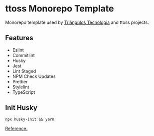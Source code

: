 <!-- TODO: Reorganize the data of the readme on the root path and project folder -->

# ttoss Monorepo Template

Monorepo template used by [Triãngulos Tecnologia](https://triangulostecnologia.com) and ttoss projects.

## Features

- Eslint
- Commitlint
- Husky
- Jest
- Lint Staged
- NPM Check Updates
- Prettier
- Stylelint
- TypeScript

## Init Husky

```
npx husky-init && yarn
```

[Reference.](https://typicode.github.io/husky/#/?id=automatic-recommended)
